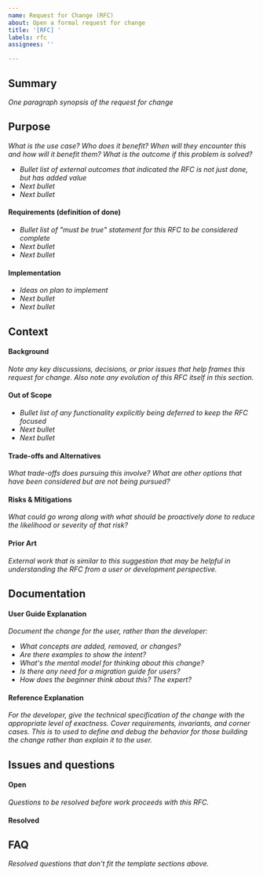 ```yaml
---
name: Request for Change (RFC)
about: Open a formal request for change
title: '[RFC] '
labels: rfc
assignees: ''

---
```


## Summary

_One paragraph synopsis of the request for change_

## Purpose

_What is the use case? Who does it benefit? When will they encounter this and how will it benefit them? What is the outcome if this problem is solved?_

* _Bullet list of external outcomes that indicated the RFC is not just done, but has added value_
* _Next bullet_
* _Next bullet_

#### Requirements (definition of done)

* _Bullet list of "must be true" statement for this RFC to be considered complete_
* _Next bullet_
* _Next bullet_

#### Implementation

* _Ideas on plan to implement_
* _Next bullet_
* _Next bullet_

## Context

#### Background

_Note any key discussions, decisions, or prior issues that help frames this request for change. Also note any evolution of this RFC itself in this section._

#### Out of Scope

* _Bullet list of any functionality explicitly being deferred to keep the RFC focused_
* _Next bullet_
* _Next bullet_

#### Trade-offs and Alternatives

_What trade-offs does pursuing this involve? What are other options that have been considered but are not being pursued?_

#### Risks & Mitigations

_What could go wrong _along with_ what should be proactively done to reduce the likelihood or severity of that risk?_

#### Prior Art

_External work that is similar to this suggestion that may be helpful in understanding the RFC from a user or development perspective._

## Documentation

#### User Guide Explanation

_Document the change for the user, rather than the developer:_

* _What concepts are added, removed, or changes?_
* _Are there examples to show the intent?_
* _What's the mental model for thinking about this change?_
* _Is there any need for a migration guide for users?_
* _How does the beginner think about this? The expert?_

#### Reference Explanation

_For the developer, give the technical specification of the change with the appropriate level of exactness. Cover requirements, invariants, and corner cases. This is to used to define and debug the behavior for those building the change rather than explain it to the user._

## Issues and questions

#### Open

_Questions to be resolved before work proceeds with this RFC._

#### Resolved

## FAQ

_Resolved questions that don't fit the template sections above._

